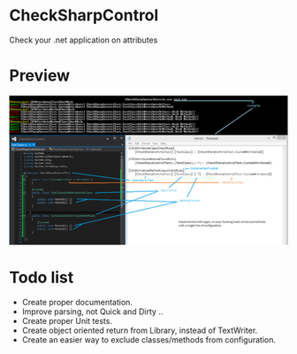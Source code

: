 CheckSharpControl
=================

Check your .net application on attributes


Preview
=======

![preview](https://github.com/Hughe-nl/CheckSharpControl/blob/master/CheckSharpControl.png "Preview")

Todo list
=========

- Create proper documentation.
- Improve parsing, not Quick and Dirty ..
- Create proper Unit tests.
- Create object oriented return from Library, instead of TextWriter.
- Create an easier way to exclude classes/methods from configuration.

